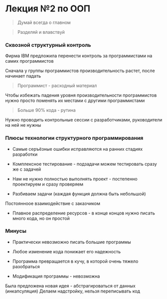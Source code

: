 # Лекция №2 по ООП

> Думай всегда о главном

> Разделяй и влавствуй
  
### Сквозной структурный контроль

Фирма IBM предложила перенести контроль за программистами на самих программистов

Сначала у группы программистов производительность растет, после начинает падать

> Программист - расходный материал

Чтобы избежать падения уровня производительности программистов нужно просто поменять их местами с другими программистами

> Больше 90% кода - рутина

Нужно проводить контрольные сессии с разработчиками, руководители на ней не нужны

### Плюсы технологии структурного программирования

* Самые серъёзные ошибки исправляются на ранних стадиях разработки

* Комплексное тестирование - подзадачи можем тестировать сразу же с задачей

* Нам не нужно полностью выполнять проект - постепенно проектируем и сразу проверяем

* Разбиваем задачи (каждая функция должна быть небольшой)

Постоянноое взаимодействие с заказчиком

* Плавное распределение ресурсов - в конце концов нужно писать много кода, но он простой

### Минусы

* Практически невозможно писать большие программы

* Любое изменение кода понижает его надежность

* Программа превращается в кучу, в которой очень тяжело разобраться 

* Модификация программы - невозможна

Была предложена новая идея - абстрагироваться от данных (инкапсуляция)
Делаем надстройку, нельзя переписывать код 